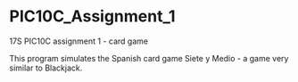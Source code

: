 # PIC10C_Assignment_1
17S PIC10C assignment 1 - card game


This program simulates the Spanish card game Siete y Medio - a game very similar to Blackjack.
